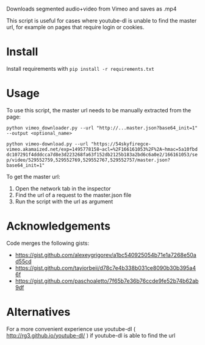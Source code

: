 Downloads segmented audio+video from Vimeo and saves as .mp4

This script is useful for cases where youtube-dl is unable to find the master url, 
for example on pages that require login or cookies.

Install
=======

Install requirements with `pip install -r requirements.txt`

Usage
=====

To use this script, the master url needs to be manually extracted from the page: 

   `python vimeo_downloader.py --url "http://...master.json?base64_init=1" --output <optional_name>`

`python vimeo-download.py --url "https://54skyfiregce-vimeo.akamaized.net/exp=1495778158~acl=%2F166161053%2F%2A~hmac=5a10fbddc107291f4dddcca7d8e3d223268fa63f152db2125b183a2bd6c6a0e2/166161053/sep/video/529552759,529552769,529552767,529552757/master.json?base64_init=1"`

To get the master url:

   1. Open the network tab in the inspector
   2. Find the url of a request to the master.json file
   3. Run the script with the url as argument

Acknowledgements
=======

Code merges the following gists:

- https://gist.github.com/alexeygrigorev/a1bc540925054b71e1a7268e50ad55cd
- https://gist.github.com/tayiorbeii/d78c7e4b338b031ce8090b30b395a46f
- https://gist.github.com/paschoaletto/7f65b7e36b76ccde9fe52b74b62ab9df

Alternatives
============

For a more convenient experience use youtube-dl ( http://rg3.github.io/youtube-dl/ ) if youtube-dl is able to find the url

